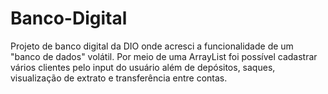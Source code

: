 # Banco-Digital

Projeto de banco digital da DIO onde acresci a funcionalidade de um "banco de dados" volátil. Por meio de uma ArrayList foi possível cadastrar vários clientes pelo input do usuário além de depósitos, saques, visualização de extrato e transferência entre contas.
